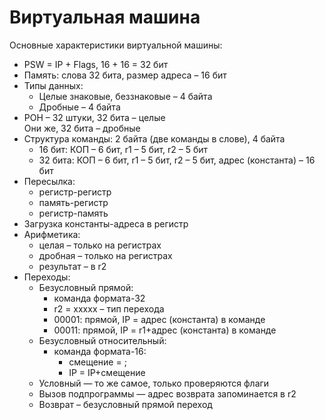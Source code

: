 # Виртуальная машина

Основные характеристики виртуальной машины:
- PSW = IP + Flags, 16 + 16 = 32 бит
- Память: слова 32 бита, размер адреса – 16 бит
- Типы данных:  
  - Целые знаковые, беззнаковые – 4 байта  
  - Дробные – 4 байта
- РОН – 32 штуки, 32 бита – целые  
  Они же, 32 бита – дробные
- Структура команды: 2 байта (две команды в слове), 4 байта
  - 16 бит: КОП – 6 бит, r1 – 5 бит, r2 – 5 бит
  - 32 бита: КОП – 6 бит, r1 – 5 бит, r2 – 5 бит, адрес (константа) – 16 бит
- Пересылка:
  - регистр-регистр 
  - память-регистр 
  - регистр-память 
- Загрузка константы-адреса в регистр 
- Арифметика:
  - целая – только на регистрах
  - дробная – только на регистрах
  - результат – в r2
- Переходы:
  - Безусловный прямой: 
    - команда формата-32  
    - r2 = xxxxx – тип перехода  
    - 00001: прямой, IP = адрес (константа) в команде 
    - 00011: прямой, IP = r1+адрес (константа) в команде 
  - Безусловный относительный: 
    - команда формата-16: 
      - смещение = <r1r2>; 
      - IP = IP+смещение
  - Условный — то же самое, только проверяются флаги
  - Вызов подпрограммы — адрес возврата запоминается в r2
  - Возврат – безусловный прямой переход 
